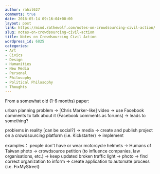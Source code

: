 ```yaml
---
author: rahil627
comments: true
date: 2016-05-14 09:16:04+00:00
layout: post
link: https://mind.rathewolf.com/notes-on-crowdsourcing-civil-action/
slug: notes-on-crowdsourcing-civil-action
title: Notes on Crowdsourcing Civil Action
wordpress_id: 6825
categories:
- Art
- Civics
- Design
- Humanities
- New Media
- Personal
- Philosophy
- Political Philosophy
- Thoughts
---
```


From a somewhat old (1-6 months) paper:

urban planning problem -> [Chris Marker-like] video -> use Facebook comments to talk about it (Facebook comments as forums) -> leads to something?

problems in reality [can be social?] -> media -> create and publish project on a crowdsourcing platform (i.e. Kickstarter) -> implement

examples：
people don't have or wear motorcycle helmets -> Humans of Taiwan photo -> crowdsource petition (to influence companies, law organisations, etc.) -> keep updated
broken traffic light -> photo -> find correct organization to inform -> create application to automate process (i.e. FixMyStreet)
